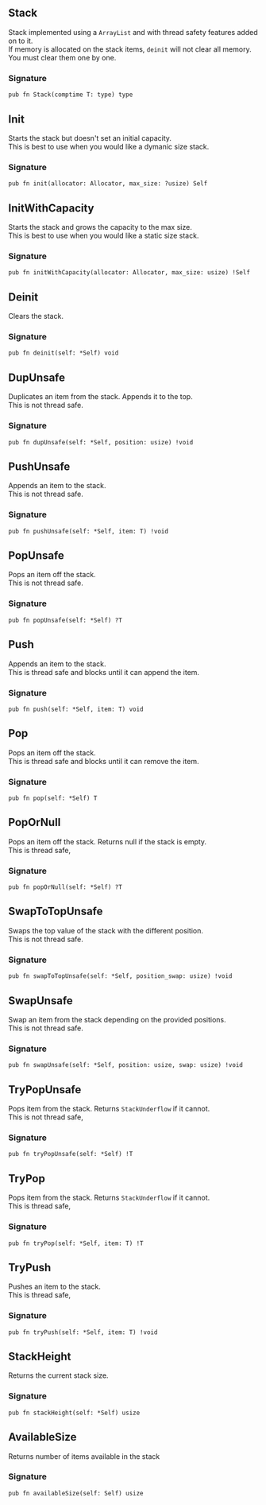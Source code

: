 ## Stack
Stack implemented using a `ArrayList` and
with thread safety features added on to it.\
If memory is allocated on the stack items, `deinit`
will not clear all memory. You must clear them one by one.

### Signature

```zig
pub fn Stack(comptime T: type) type
```

## Init
Starts the stack but doesn't set an initial capacity.\
This is best to use when you would like a dymanic size stack.

### Signature

```zig
pub fn init(allocator: Allocator, max_size: ?usize) Self
```

## InitWithCapacity
Starts the stack and grows the capacity to the max size.\
This is best to use when you would like a static size stack.

### Signature

```zig
pub fn initWithCapacity(allocator: Allocator, max_size: usize) !Self
```

## Deinit
Clears the stack.

### Signature

```zig
pub fn deinit(self: *Self) void
```

## DupUnsafe
Duplicates an item from the stack. Appends it to the top.\
This is not thread safe.

### Signature

```zig
pub fn dupUnsafe(self: *Self, position: usize) !void
```

## PushUnsafe
Appends an item to the stack.\
This is not thread safe.

### Signature

```zig
pub fn pushUnsafe(self: *Self, item: T) !void
```

## PopUnsafe
Pops an item off the stack.\
This is not thread safe.

### Signature

```zig
pub fn popUnsafe(self: *Self) ?T
```

## Push
Appends an item to the stack.\
This is thread safe and blocks until it can
append the item.

### Signature

```zig
pub fn push(self: *Self, item: T) void
```

## Pop
Pops an item off the stack.\
This is thread safe and blocks until it can
remove the item.

### Signature

```zig
pub fn pop(self: *Self) T
```

## PopOrNull
Pops an item off the stack. Returns null if the stack is empty.\
This is thread safe,

### Signature

```zig
pub fn popOrNull(self: *Self) ?T
```

## SwapToTopUnsafe
Swaps the top value of the stack with the different position.\
This is not thread safe.

### Signature

```zig
pub fn swapToTopUnsafe(self: *Self, position_swap: usize) !void
```

## SwapUnsafe
Swap an item from the stack depending on the provided positions.\
This is not thread safe.

### Signature

```zig
pub fn swapUnsafe(self: *Self, position: usize, swap: usize) !void
```

## TryPopUnsafe
Pops item from the stack. Returns `StackUnderflow` if it cannot.\
This is not thread safe,

### Signature

```zig
pub fn tryPopUnsafe(self: *Self) !T
```

## TryPop
Pops item from the stack. Returns `StackUnderflow` if it cannot.\
This is thread safe,

### Signature

```zig
pub fn tryPop(self: *Self, item: T) !T
```

## TryPush
Pushes an item to the stack.\
This is thread safe,

### Signature

```zig
pub fn tryPush(self: *Self, item: T) !void
```

## StackHeight
Returns the current stack size.

### Signature

```zig
pub fn stackHeight(self: *Self) usize
```

## AvailableSize
Returns number of items available in the stack

### Signature

```zig
pub fn availableSize(self: Self) usize
```

